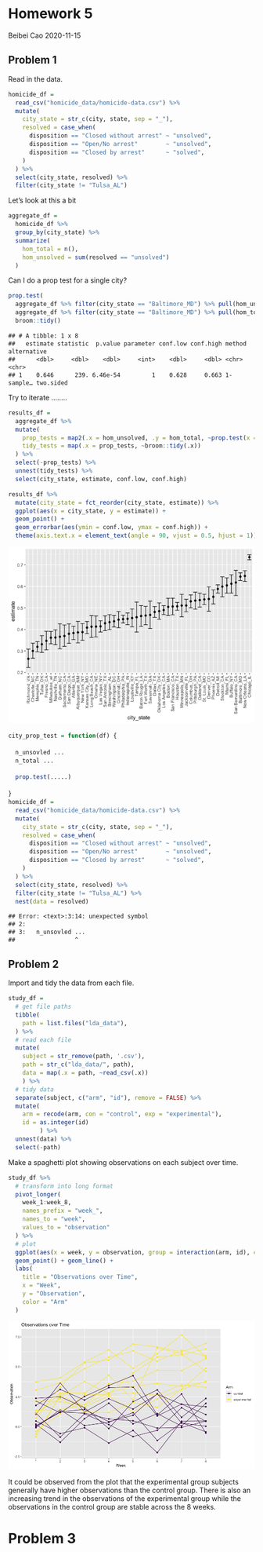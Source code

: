 Homework 5
================
Beibei Cao
2020-11-15

## Problem 1

Read in the data.

``` r
homicide_df = 
  read_csv("homicide_data/homicide-data.csv") %>% 
  mutate(
    city_state = str_c(city, state, sep = "_"),
    resolved = case_when(
      disposition == "Closed without arrest" ~ "unsolved",
      disposition == "Open/No arrest"        ~ "unsolved",
      disposition == "Closed by arrest"      ~ "solved",
    )
  ) %>% 
  select(city_state, resolved) %>% 
  filter(city_state != "Tulsa_AL")
```

Let’s look at this a bit

``` r
aggregate_df = 
  homicide_df %>% 
  group_by(city_state) %>% 
  summarize(
    hom_total = n(),
    hom_unsolved = sum(resolved == "unsolved")
  )
```

Can I do a prop test for a single city?

``` r
prop.test(
  aggregate_df %>% filter(city_state == "Baltimore_MD") %>% pull(hom_unsolved), 
  aggregate_df %>% filter(city_state == "Baltimore_MD") %>% pull(hom_total)) %>% 
  broom::tidy()
```

    ## # A tibble: 1 x 8
    ##   estimate statistic  p.value parameter conf.low conf.high method    alternative
    ##      <dbl>     <dbl>    <dbl>     <int>    <dbl>     <dbl> <chr>     <chr>      
    ## 1    0.646      239. 6.46e-54         1    0.628     0.663 1-sample… two.sided

Try to iterate ……..

``` r
results_df = 
  aggregate_df %>% 
  mutate(
    prop_tests = map2(.x = hom_unsolved, .y = hom_total, ~prop.test(x = .x, n = .y)),
    tidy_tests = map(.x = prop_tests, ~broom::tidy(.x))
  ) %>% 
  select(-prop_tests) %>% 
  unnest(tidy_tests) %>% 
  select(city_state, estimate, conf.low, conf.high)
```

``` r
results_df %>% 
  mutate(city_state = fct_reorder(city_state, estimate)) %>% 
  ggplot(aes(x = city_state, y = estimate)) +
  geom_point() + 
  geom_errorbar(aes(ymin = conf.low, ymax = conf.high)) + 
  theme(axis.text.x = element_text(angle = 90, vjust = 0.5, hjust = 1))
```

![](p8105_hw5_bc2918_files/figure-gfm/unnamed-chunk-5-1.png)<!-- -->

``` r
city_prop_test = function(df) {
  
  n_unsovled ...
  n_total ... 
  
  prop.test(.....)
  
}
homicide_df = 
  read_csv("homicide_data/homicide-data.csv") %>% 
  mutate(
    city_state = str_c(city, state, sep = "_"),
    resolved = case_when(
      disposition == "Closed without arrest" ~ "unsolved",
      disposition == "Open/No arrest"        ~ "unsolved",
      disposition == "Closed by arrest"      ~ "solved",
    )
  ) %>% 
  select(city_state, resolved) %>% 
  filter(city_state != "Tulsa_AL") %>% 
  nest(data = resolved)
```

    ## Error: <text>:3:14: unexpected symbol
    ## 2:   
    ## 3:   n_unsovled ...
    ##                 ^

## Problem 2

Import and tidy the data from each file.

``` r
study_df = 
  # get file paths
  tibble(
    path = list.files("lda_data"),
  ) %>%
  # read each file 
  mutate(
    subject = str_remove(path, '.csv'),
    path = str_c("lda_data/", path),
    data = map(.x = path, ~read_csv(.x))
    ) %>% 
  # tidy data
  separate(subject, c("arm", "id"), remove = FALSE) %>% 
  mutate(
    arm = recode(arm, con = "control", exp = "experimental"),
    id = as.integer(id)
         ) %>%
  unnest(data) %>% 
  select(-path)
```

Make a spaghetti plot showing observations on each subject over time.

``` r
study_df %>% 
  # transform into long format 
  pivot_longer(
    week_1:week_8,
    names_prefix = "week_",
    names_to = "week",
    values_to = "observation"
  ) %>% 
  # plot 
  ggplot(aes(x = week, y = observation, group = interaction(arm, id), color = arm)) +
  geom_point() + geom_line() +
  labs(
    title = "Observations over Time",
    x = "Week",
    y = "Observation",
    color = "Arm"
  )
```

![](p8105_hw5_bc2918_files/figure-gfm/unnamed-chunk-8-1.png)<!-- -->

It could be observed from the plot that the experimental group subjects
generally have higher observations than the control group. There is also
an increasing trend in the observations of the experimental group while
the observations in the control group are stable across the 8 weeks.

# Problem 3

